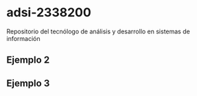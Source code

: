 # adsi-2338200
Repositorio del tecnólogo de análisis y desarrollo en sistemas de información  

## Ejemplo 2

## Ejemplo 3 
